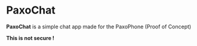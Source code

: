 # PaxoChat

**PaxoChat** is a simple chat app made for the PaxoPhone (Proof of Concept)


**This is not secure !**